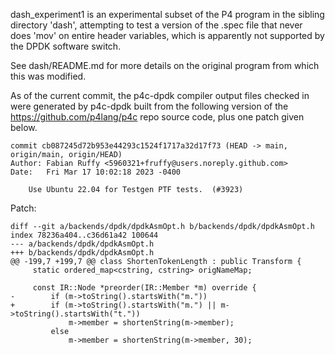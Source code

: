 dash_experiment1 is an experimental subset of the P4 program in the
sibling directory 'dash', attempting to test a version of the .spec
file that never does 'mov' on entire header variables, which is
apparently not supported by the DPDK software switch.

See dash/README.md for more details on the original program from which
this was modified.

As of the current commit, the p4c-dpdk compiler output files checked
in were generated by p4c-dpdk built from the following version of the
https://github.com/p4lang/p4c repo source code, plus one patch given
below.

```
commit cb087245d72b953e44293c1524f1717a32d17f73 (HEAD -> main, origin/main, origin/HEAD)
Author: Fabian Ruffy <5960321+fruffy@users.noreply.github.com>
Date:   Fri Mar 17 10:02:18 2023 -0400

    Use Ubuntu 22.04 for Testgen PTF tests.  (#3923)
```

Patch:


```
diff --git a/backends/dpdk/dpdkAsmOpt.h b/backends/dpdk/dpdkAsmOpt.h
index 78236a404..c36d61a42 100644
--- a/backends/dpdk/dpdkAsmOpt.h
+++ b/backends/dpdk/dpdkAsmOpt.h
@@ -199,7 +199,7 @@ class ShortenTokenLength : public Transform {
     static ordered_map<cstring, cstring> origNameMap;

     const IR::Node *preorder(IR::Member *m) override {
-        if (m->toString().startsWith("m."))
+        if (m->toString().startsWith("m.") || m->toString().startsWith("t."))
             m->member = shortenString(m->member);
         else
             m->member = shortenString(m->member, 30);
```
